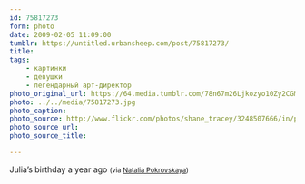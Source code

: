 ```yaml
---
id: 75817273
form: photo
date: 2009-02-05 11:09:00
tumblr: https://untitled.urbansheep.com/post/75817273/
title:
tags:
    - картинки
    - девушки
    - легендарный арт-директор
photo_original_url: https://64.media.tumblr.com/78n67m26Ljkozyo10Zy2CGMjo1_r1_1280.jpg
photo: ../../media/75817273.jpg
photo_caption:
photo_source: http://www.flickr.com/photos/shane_tracey/3248507666/in/photostream/
photo_source_url:
photo_source_title:

---
```


<p>Julia’s birthday a year ago <small>(via <a href="http://www.flickr.com/photos/shane_tracey/3248507666/in/photostream/">Natalia Pokrovskaya</a>)</small></p>

